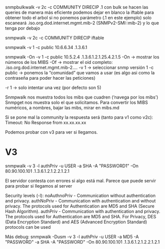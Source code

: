 snmpbulkwalk -v 2c -c COMMUNITY DIRECIP .1
  con bulk se hacen las queries de manera más eficiente
  podemos dejar en blanco la iftable para obtener todo el arbol
  si no ponemos parámetro (.1 en este ejemplo) solo escaneará .iso.org.dod.internet.mgmt.mib-2 (SNMPv2-SMI::mib-2) y lo que tenga por debajo


snmpwalk -v 2c -c COMMUNITY DIRECIP iftable

snmpwalk -v 1 -c public 10.6.6.34 .1.3.6.1


snmpwalk -On -v 1 -c public 10.5.2.4 .1.3.6.1.2.1.25.4.2.1.5
-On -> mostrar los números de los MIBS
-Of -> mostrar el oid completo: .iso.org.dod.internet.mgmt.mib-2....
-v 1 -> seleccionar snmp versión 1
-c public -> ponemos la “comunidad” que vamos a usar (es algo asi como la contraseña para poder hacer las peticiones)

-r 1 -> solo intentar una vez (por defecto son 5)


Snmpwalk nos muestra todos los mibs que cuadren (‘navega por los mibs’)
Snmpget nos muestra solo el que solicitamos.
Para convertir los MIBS numéricos, a nombres, bajar las mibs, mirar en mibs.md


Si se pone mal la community la respuesta será (tanto para v1 como v2c):
Timeout: No Response from xx.xx.xx.xx

Podemos probar con v3 para ver si llegamos.


# V3
snmpwalk -v 3 -l authPriv -u USER -a SHA -A "PASSWORD1" -On 80.90.100.101 .1.3.6.1.2.1.2.2.1.2.1

El servidor contesta con errores si algo está mal.
Parece que puede servir para probar si llegamos al server

Security levels (-l):
  noAuthnoPriv - Communication without authentication and privacy.
  authNoPriv - Communication with authentication and without privacy. The protocols used for Authentication are MD5 and SHA (Secure Hash Algorithm).
  authPriv - Communication with authentication and privacy. The protocols used for Authentication are MD5 and SHA.
             For Privacy, DES (Data Encryption Standard) and AES (Advanced Encryption Standard) protocols can be used


Más debug:
snmpwalk -Dusm -v 3 -l authPriv -u USER -a MD5 -A "PASSWORD" -a SHA -A "PASSWORD" -On 80.90.100.101 .1.3.6.1.2.1.2.2.1.2.1
